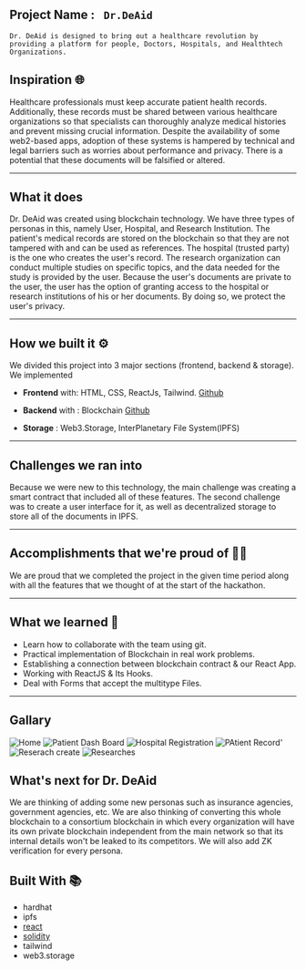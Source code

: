 ## Project Name :  ` Dr.DeAid`
`Dr. DeAid is designed to bring out a healthcare revolution by providing a platform for people, Doctors, Hospitals, and Healthtech Organizations.`

## Inspiration  🌐

Healthcare professionals must keep accurate patient health records. Additionally, these records must be shared between various healthcare organizations so that specialists can thoroughly analyze medical histories and prevent missing crucial information. Despite the availability of some web2-based apps, adoption of these systems is hampered by technical and legal barriers such as worries about performance and privacy. There is a potential that these documents will be falsified or altered.

----------

## What it does

Dr. DeAid was created using blockchain technology. We have three types of personas in this, namely User, Hospital, and Research Institution. The patient's medical records are stored on the blockchain so that they are not tampered with and can be used as references. The hospital (trusted party) is the one who creates the user's record. The research organization can conduct multiple studies on specific topics, and the data needed for the study is provided by the user. Because the user's documents are private to the user, the user has the option of granting access to the hospital or research institutions of his or her documents. By doing so, we protect the user's privacy.

----------

## How we built it ⚙️

We divided this project into 3 major sections (frontend, backend & storage).  
We implemented

-   **Frontend**  with: HTML, CSS, ReactJs, Tailwind.  [Github](https://github.com/AnkitJaiswal26/PoweringSTEMHacks/tree/main/src)  
   -   **Backend**  with : Blockchain  [Github](https://github.com/AnkitJaiswal26/PoweringSTEMHacks/tree/main/src/Context)  
        
 -   **Storage**  : Web3.Storage, InterPlanetary File System(IPFS)

----------

## Challenges we ran into

Because we were new to this technology, the main challenge was creating a smart contract that included all of these features. The second challenge was to create a user interface for it, as well as decentralized storage to store all of the documents in IPFS.

----------

## Accomplishments that we're proud of 💪🏻

We are proud that we completed the project in the given time period along with all the features that we thought of at the start of the hackathon.

----------

## What we learned 📖

-   Learn how to collaborate with the team using git.
-   Practical implementation of Blockchain in real work problems.
-   Establishing a connection between blockchain contract & our React App.
-   Working with ReactJS & Its Hooks.
-   Deal with Forms that accept the multitype Files.

----------
## Gallary
![Home](https://d112y698adiu2z.cloudfront.net/photos/production/software_photos/002/335/569/datas/gallery.jpg)
![Patient Dash Board](https://d112y698adiu2z.cloudfront.net/photos/production/software_photos/002/335/557/datas/gallery.jpg)
![Hospital Registration](https://d112y698adiu2z.cloudfront.net/photos/production/software_photos/002/335/564/datas/gallery.jpg)
![PAtient Record](https://d112y698adiu2z.cloudfront.net/photos/production/software_photos/002/335/565/datas/gallery.jpg)'![Reserach create](https://d112y698adiu2z.cloudfront.net/photos/production/software_photos/002/335/567/datas/gallery.jpg)
![Researches](https://d112y698adiu2z.cloudfront.net/photos/production/software_photos/002/335/563/datas/gallery.jpg)
## What's next for Dr. DeAid

We are thinking of adding some new personas such as insurance agencies, government agencies, etc. We are also thinking of converting this whole blockchain to a consortium blockchain in which every organization will have its own private blockchain independent from the main network so that its internal details won't be leaked to its competitors. We will also add ZK verification for every persona.

## Built With  📚

-   hardhat
-   ipfs
-   [react](https://devpost.com/software/built-with/react)
-   [solidity](https://devpost.com/software/built-with/solidity)
-   tailwind
-   web3.storage
